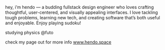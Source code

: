 
hey, i’m hendo — a budding fullstack design engineer who loves crafting thoughtful, user-centered, and visually appealing interfaces.
I love tackling tough problems, learning new tech, and creating software that’s both useful and enjoyable. Enjoy playing sudoku!

studying physics @futo

check my page out for more info www.hendo.space
